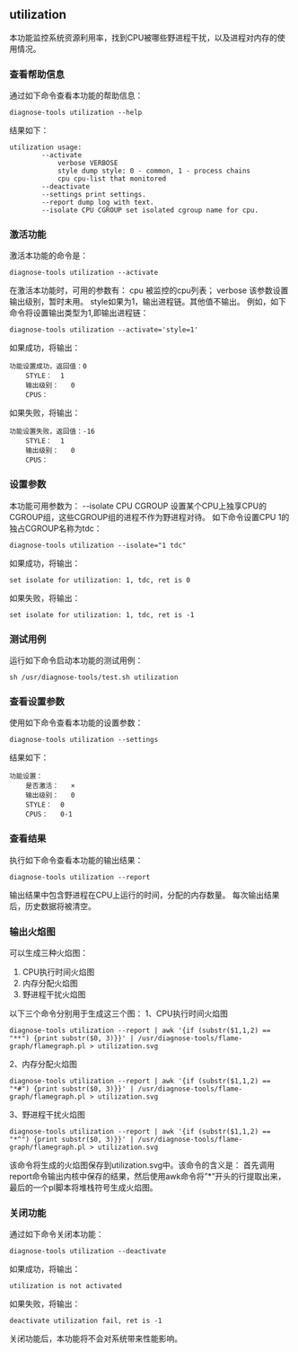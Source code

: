 ##  utilization
本功能监控系统资源利用率，找到CPU被哪些野进程干扰，以及进程对内存的使用情况。

###  查看帮助信息
通过如下命令查看本功能的帮助信息：
```
diagnose-tools utilization --help
```
结果如下：
```
utilization usage:
        --activate
            verbose VERBOSE
            style dump style: 0 - common, 1 - process chains
            cpu cpu-list that monitored
        --deactivate
        --settings print settings.
        --report dump log with text.
        --isolate CPU CGROUP set isolated cgroup name for cpu.
```
###  激活功能
激活本功能的命令是：
```
diagnose-tools utilization --activate
```
在激活本功能时，可用的参数有：
cpu 被监控的cpu列表；
verbose 该参数设置输出级别，暂时未用。
style如果为1，输出进程链。其他值不输出。
例如，如下命令将设置输出类型为1,即输出进程链：
```
diagnose-tools utilization --activate='style=1'
```
如果成功，将输出：
```
功能设置成功，返回值：0
    STYLE：	1
    输出级别：	0
    CPUS：		
```
如果失败，将输出：
```
功能设置失败，返回值：-16
    STYLE：	1
    输出级别：	0
    CPUS：	

```
###  设置参数
本功能可用参数为：
--isolate CPU CGROUP 设置某个CPU上独享CPU的CGROUP组，这些CGROUP组的进程不作为野进程对待。
如下命令设置CPU 1的独占CGROUP名称为tdc：
```
diagnose-tools utilization --isolate="1 tdc"
```
如果成功，将输出：
```
set isolate for utilization: 1, tdc, ret is 0
```
如果失败，将输出：
```
set isolate for utilization: 1, tdc, ret is -1
```
###  测试用例
运行如下命令启动本功能的测试用例：
```
sh /usr/diagnose-tools/test.sh utilization
```
###  查看设置参数
使用如下命令查看本功能的设置参数：
```
diagnose-tools utilization --settings
```
结果如下：
```
功能设置：
    是否激活：	×
    输出级别：	0
    STYLE：	0
    CPUS：	0-1
```
###  查看结果
执行如下命令查看本功能的输出结果：
```
diagnose-tools utilization --report
```
输出结果中包含野进程在CPU上运行的时间，分配的内存数量。
每次输出结果后，历史数据将被清空。

###  输出火焰图

可以生成三种火焰图：

1. CPU执行时间火焰图
2. 内存分配火焰图
3. 野进程干扰火焰图

以下三个命令分别用于生成这三个图：
1、CPU执行时间火焰图
```
diagnose-tools utilization --report | awk '{if (substr($1,1,2) == "**") {print substr($0, 3)}}' | /usr/diagnose-tools/flame-graph/flamegraph.pl > utilization.svg
```
2、内存分配火焰图
```
diagnose-tools utilization --report | awk '{if (substr($1,1,2) == "*#") {print substr($0, 3)}}' | /usr/diagnose-tools/flame-graph/flamegraph.pl > utilization.svg
```
3、野进程干扰火焰图
```
diagnose-tools utilization --report | awk '{if (substr($1,1,2) == "*^") {print substr($0, 3)}}' | /usr/diagnose-tools/flame-graph/flamegraph.pl > utilization.svg
```
该命令将生成的火焰图保存到utilization.svg中。该命令的含义是：
首先调用report命令输出内核中保存的结果，然后使用awk命令将”*”开头的行提取出来，最后的一个pl脚本将堆栈符号生成火焰图。

###  关闭功能
通过如下命令关闭本功能：
```
diagnose-tools utilization --deactivate
```
如果成功，将输出：
```
utilization is not activated
```
如果失败，将输出：
```
deactivate utilization fail, ret is -1
```
关闭功能后，本功能将不会对系统带来性能影响。

